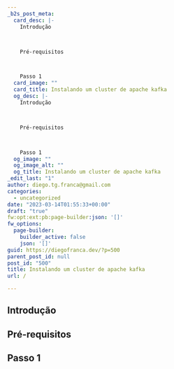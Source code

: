 ```yaml
---
_b2s_post_meta:
  card_desc: |-
    Introdução



    Pré-requisitos



    Passo 1
  card_image: ""
  card_title: Instalando um cluster de apache kafka
  og_desc: |-
    Introdução



    Pré-requisitos



    Passo 1
  og_image: ""
  og_image_alt: ""
  og_title: Instalando um cluster de apache kafka
_edit_last: "1"
author: diego.tg.franca@gmail.com
categories:
  - uncategorized
date: "2023-03-14T01:55:33+00:00"
draft: "true"
fw:opt:ext:pb:page-builder:json: '[]'
fw_options:
  page-builder:
    builder_active: false
    json: '[]'
guid: https://diegofranca.dev/?p=500
parent_post_id: null
post_id: "500"
title: Instalando um cluster de apache kafka
url: /

---
```

## Introdução

## Pré-requisitos

## Passo 1
